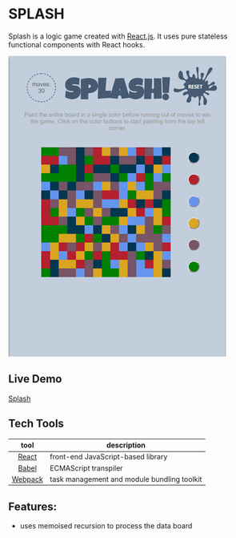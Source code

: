# SPLASH

Splash is a logic game created with [React.js](http://facebook.github.io/react/index.html). It uses pure stateless functional components with React hooks.

![](https://github.com/dandybytes/splash/blob/master/docs/splash-min.PNG)

## Live Demo

[Splash](https://dandysplash.netlify.com/)

## Tech Tools

|                        tool                         | description                                 |
| :-------------------------------------------------: | ------------------------------------------- |
| [React](http://facebook.github.io/react/index.html) | front-end JavaScript-based library          |
|            [Babel](https://babeljs.io/)             | ECMAScript transpiler                       |
|         [Webpack](https://webpack.js.org/)          | task management and module bundling toolkit |

## Features:

-   uses memoised recursion to process the data board
